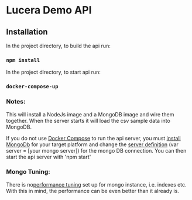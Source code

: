 # Lucera Demo API

## Installation

In the project directory, to build the api run:

### `npm install`

In the project directory, to start api run:

### `docker-compose-up`

### Notes:
This will install a NodeJs image and a MongoDB image and wire them together. When the server starts it will load the csv sample data into MongoDB.

If you do not use <a href="https://docs.docker.com/compose/">Docker Compose</a> to run the api server, you must <a href="https://www.mongodb.com/download-center/communityon">install MongoDb</a> for your target platform and change the <a href="https://github.com/mars5887/lucera/blob/master/api/lucera-demo-api/src/data/persist/index.js">server definition</a> (var server = [your mongo server]) for the mongo DB connection. You can then start the api server with 'npm start'

### Mongo Tuning:
There is no<a href="https://docs.mongodb.com/manual/administration/analyzing-mongodb-performance/" >performance tuning</a> set up for mongo instance, i.e. indexes etc. With this in mind, the performance can be even better than it already is.
